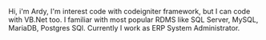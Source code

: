 Hi, i'm Ardy, I'm interest code with codeigniter framework, but I can code with VB.Net too. I familiar with most popular RDMS like SQL Server, MySQL, MariaDB, Postgres SQl.
Currently I work as ERP System Administrator.

